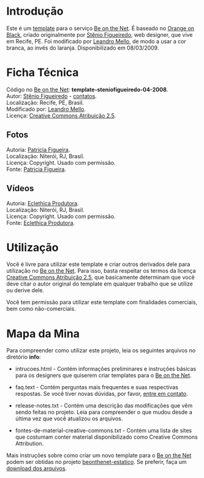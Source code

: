 # Introdução

Este é um [template][0] para o serviço [Be on the Net][]. É baseado no [Orange on Black][o], criado originalmente por [Stênio Figueiredo][1], web designer, que vive em Recife, PE. Foi modificado por [Leandro Mello][lm], de modo a usar a cor branca, ao invés do laranja. Disponibilizado em 08/03/2009.

# Ficha Técnica

Código no [Be on the Net][]: **template-steniofigueiredo-04-2008**.  
Autor: [Stênio Figueiredo][1] - [contatos][2].  
Localização: Recife, PE, Brasil.  
Modificado por: [Leandro Mello][lm].  
Licença: [Creative Commons Atribuição 2.5][cc].  

## Fotos

Autoria: [Patricia Figueira][p].  
Localização: Niterói, RJ, Brasil.  
Licença: Copyright. Usado com permissão.  
Fonte: [Patricia Figueira][p].  

## Vídeos

Autoria: [Eclethica Produtora][e].  
Localização: Niterói, RJ, Brasil.  
Licença: Copyright. Usado com permissão.  
Fonte: [Eclethica Produtora][e].

# Utilização

Você é livre para utilizar este template e criar outros derivados dele para utilização no [Be on the Net][]. Para isso, basta respeitar os termos da licença [Creative Commons Atribuição 2.5][cc], que basicamente determinam que você deve citar o autor original do template em qualquer trabalho que se utilize ou derive dele. 

Você tem permissão para utilizar este template com finalidades comerciais, bem como não-comerciais. 

# Mapa da Mina

Para compreender como utilizar este projeto, leia os seguintes arquivos no diretório **info**:

* intrucoes.html - Contém informações preliminares e instruções básicas para os designers que quiserem criar templates para o [Be on the Net][10].

* faq.text - Contém perguntas mais frequentes e suas respectivas respostas. Se você tiver novas dúvidas, por favor, [entre em contato][20].

* release-notes.txt - Contém uma descrição das modificações que vêm sendo feitas no projeto. Leia para compreender o que mudou desde a última vez que você atualizou os arquivos.

* fontes-de-material-creative-commons.txt - Contém uma lista de sites que costumam conter material disponibilizado como Creative Commons Attribution. 

Mais instruções sobre como criar um novo template para o [Be on the Net][] podem ser obtidas no projeto [beonthenet-estatico][be]. Se preferir, faça um [download dos arquivos][d].

[Be on the Net]: http://beonthe.net "Be on the Net"
[Improve It]: http://improveit.com.br "Improve It"
[cc]: http://creativecommons.org/licenses/by/2.5/br/ "Creative Commons Atribuição 2.5"
[p]:  http://www.patriciafigueira.com.br "Patricia Figueira"
[e]:  http://www.eclethicaprodutora.com.br "Eclethica Produtora"
[be]: http://github.com/viniciusteles/beonthenet-estatico/tree/master
[d]: http://github.com/viniciusteles/beonthenet-estatico/zipball/master
[lm]: http://www.improveit.com.br/empresa/leandro

[o]: http://beonthe.net/galerias/templates/galeria/72157610768205333/1
[0]: http://beonthe.net/galerias/templates/galeria/72157614986510382/1
[1]: http://steniomelo.com
[2]: http://steniomelo.com/contato

[10]:    http://beonthe.net
[20]:    http://www.improveit.com.br/br/contato
[30]:    http://www.improveit.com.br